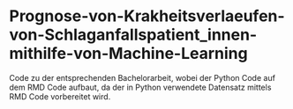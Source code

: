 # Prognose-von-Krakheitsverlaeufen-von-Schlaganfallspatient_innen-mithilfe-von-Machine-Learning
Code zu der entsprechenden Bachelorarbeit, wobei der Python Code auf dem RMD Code aufbaut, da der in Python verwendete Datensatz mittels RMD Code vorbereitet wird.
